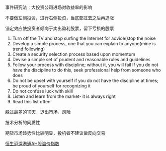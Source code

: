 事件研究法：大投资公司进场对收益率的影响

不要做左侧投资，进行右侧投资，当底部过去之后再追涨

锚定效应使投资者倾向于卖出盈利股票，留下亏损的股票

1. Turn off the TV and stop surfing the Internet for advice(stop the noise
2. Develop a simple process, one that you can explain to anyone(mine is trend following)
3. Create a security selection process based upon momentum
4. Devise a simple set of prudent and reasonable rules and guidelines
5. Follow your process with discipline; without it, you will fail
If you do not have the discipline to do this, seek professional help from someone who does
6. Do not be upset with yourself if you do not have the discipline at times; be proud of yourself for recognizing it
8. Do not confuse luck with skill
9. Listen and learn from the market- it is always right
10. Read this list often

躲过最差的10天，退出市场，风险

技术分析的同质性

期货市场趋势性比较明显，投机者不建议做反向交易

[恒生沪深港通AH股溢价指数](https://www.hsi.com.hk/schi/indexes/all-indexes/ahpremium)